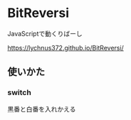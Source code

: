 # BitReversi
JavaScriptで動くりばーし

https://lychnus372.github.io/BitReversi/

## 使いかた
### switch
黒番と白番を入れかえる
